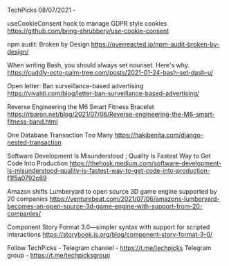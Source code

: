 TechPicks 08/07/2021 -

useCookieConsent hook to manage GDPR style cookies
https://github.com/bring-shrubbery/use-cookie-consent

npm audit: Broken by Design
https://overreacted.io/npm-audit-broken-by-design/

When writing Bash, you should always set nounset. Here's why.
https://cuddly-octo-palm-tree.com/posts/2021-01-24-bash-set-dash-u/

Open letter: Ban surveillance-based advertising
https://vivaldi.com/blog/letter-ban-surveillance-based-advertising/

Reverse Engineering the M6 Smart Fitness Bracelet
https://rbaron.net/blog/2021/07/06/Reverse-engineering-the-M6-smart-fitness-band.html

One Database Transaction Too Many
https://hakibenita.com/django-nested-transaction

Software Development Is Misunderstood ; Quality Is Fastest Way to Get Code Into Production
https://thehosk.medium.com/software-development-is-misunderstood-quality-is-fastest-way-to-get-code-into-production-f1f5a0792c69

Amazon shifts Lumberyard to open source 3D game engine supported by 20 companies
https://venturebeat.com/2021/07/06/amazons-lumberyard-becomes-an-open-source-3d-game-engine-with-support-from-20-companies/

Component Story Format 3.0—simpler syntax with support for scripted interactions
https://storybook.js.org/blog/component-story-format-3-0/

Follow TechPicks -
Telegram channel - https://t.me/techpicks
Telegram group - https://t.me/techpicksgroup